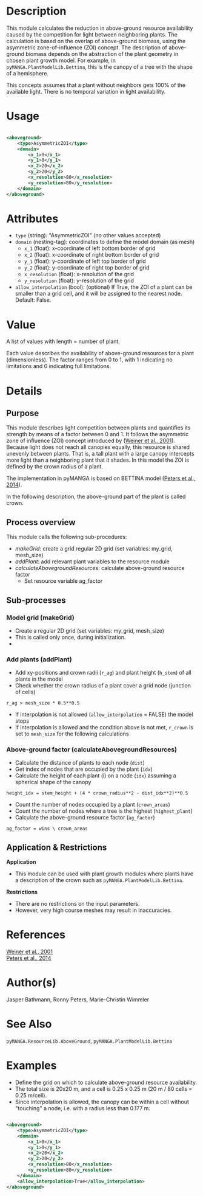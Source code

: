 # Description

This module calculates the reduction in above-ground resource availability caused by the competition for light between neighboring plants.
The calculation is based on the overlap of above-ground biomass, using the asymmetric zone-of-influence (ZOI) concept.
The description of above-ground biomass depends on the abstraction of the plant geometry in chosen plant growth model.
For example, in `pyMANGA.PlantModelLib.Bettina`, this is the canopy of a tree with the shape of a hemisphere.

This concepts assumes that a plant without neighbors gets 100% of the available light.
There is no temporal variation in light availability.

# Usage

```xml

<aboveground>
    <type>AsymmetricZOI</type>
    <domain>
        <x_1>0</x_1>
        <y_1>0</y_1>
        <x_2>20</x_2>
        <y_2>20</y_2>
        <x_resolution>80</x_resolution>
        <y_resolution>80</y_resolution>
    </domain>
</aboveground>
```

# Attributes

- ``type`` (string): "AsymmetricZOI" (no other values accepted)
- ``domain`` (nesting-tag): coordinates to define the model domain (as mesh)
    - ``x_1`` (float): x-coordinate of left bottom border of grid
    - ``x_2`` (float): x-coordinate of right bottom border of grid
    - ``y_1`` (float): y-coordinate of left top border of grid
    - ``y_2`` (float): y-coordinate of right top border of grid
    - ``x_resolution`` (float): x-resolution of the grid
    - ``y_resolution`` (float): y-resolution of the grid
- ``allow_interpolation`` (bool): (optional) If True, the ZOI of a plant can be smaller than a grid cell, and it will be
  assigned to the nearest node. Default: False.

# Value

A list of values with length = number of plant.

Each value describes the availability of above-ground resources for a plant (dimensionless).
The factor ranges from 0 to 1, with 1 indicating no limitations and 0 indicating full limitations.

# Details

## Purpose

This module describes light competition between plants and quantifies its strength by means of a factor between 0 and 1.
It follows the asymmetric zone of influence (ZOI) concept introduced
by (<a href="https://doi.org/10.1086/321988" target="_blank">Weiner et al., 2001</a>). Because light does not reach all
canopies equally, this resource is shared unevenly between plants. That is, a tall plant with a large canopy intercepts
more light than a neighboring plant that it shades.
In this model the ZOI is defined by the crown radius of a plant.

The implementation in pyMANGA is based on BETTINA model (<a href="https://doi.org/10.1016/j.ecolmodel.2014.04.001" target="_blank">Peters et al., 2014</a>).

In the following description, the above-ground part of the plant is called crown.

## Process overview

This module calls the following sub-procedures:

- *makeGrid*: create a grid regular 2D grid (set variables: my_grid, mesh_size)
- *addPlant*: add relevant plant variables to the resource module
- *calculateAbovegroundResources*: calculate above-ground resource factor
  - Set resource variable ag_factor

## Sub-processes
### Model grid (makeGrid)

- Create a regular 2D grid (set variables: my_grid, mesh_size)
- This is called only once, during initialization.
- 
### Add plants (addPlant)

- Add xy-positions and crown radii (``r_ag``) and plant height (``h_stem``) of all plants in the model
- Check whether the crown radius of a plant cover a grid node (junction of cells)
```
r_ag > mesh_size * 0.5**0.5
```
  - If interpolation is not allowed (``allow_interpolation`` = FALSE) the model stops
  - If interpolation is allowed and the condition above is not met, ``r_crown`` is set to ``mesh_size`` for the following calculations

### Above-ground factor (calculateAbovegroundResources)

- Calculate the distance of plants to each node (``dist``)
- Get index of nodes that are occupied by the plant (``idx``)	
- Calculate the height of each plant (i) on a node (``idx``) assuming a spherical shape of the canopy	
````
height_idx = stem_height + (4 * crown_radius**2 - dist_idx**2)**0.5
````

- Count the number of nodes occupied by a plant (``crown_areas``) 
- Count the number of nodes where a tree is the highest (``highest_plant``) 
- Calculate the above-ground resource factor (``ag_factor``) 
````
ag_factor = wins \ crown_areas
````


## Application & Restrictions

**Application**

- This module can be used with plant growth modules where plants have a description of the crown such as `pyMANGA.PlantModelLib.Bettina`.

**Restrictions**

- There are no restrictions on the input parameters. 
- However, very high course meshes may result in inaccuracies.

# References

<a href="https://doi.org/10.1086/321988" target="_blank">Weiner et al., 2001</a>  
<a href="https://doi.org/10.1016/j.ecolmodel.2014.04.001" target="_blank">Peters et al., 2014</a>


# Author(s)

Jasper Bathmann, Ronny Peters, Marie-Christin Wimmler

# See Also


`pyMANGA.ResourceLib.AboveGround`, `pyMANGA.PlantModelLib.Bettina`


# Examples

- Define the grid on which to calculate above-ground resource availability.
- The total size is 20x20 m, and a cell is 0.25 x 0.25 m (20 m / 80 cells = 0.25 m/cell).
- Since interpolation is allowed, the canopy can be within a cell without "touching" a node, i.e. with a radius less than 0.177 m. 

```xml

<aboveground>
    <type>AsymmetricZOI</type>
    <domain>
        <x_1>0</x_1>
        <y_1>0</y_1>
        <x_2>20</x_2>
        <y_2>20</y_2>
        <x_resolution>80</x_resolution>
        <y_resolution>80</y_resolution>
    </domain>
    <allow_interpolation>True</allow_interpolation>
</aboveground>
```
